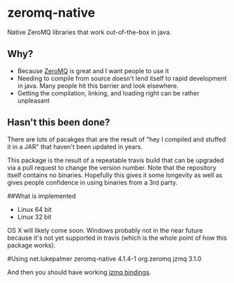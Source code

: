 # zeromq-native
Native ZeroMQ libraries that work out-of-the-box in java.

## Why?
* Because [ZeroMQ](http://zeromq.org/) is great and I want people to use it
* Needing to compile from source doesn't lend itself to rapid development in java. Many people hit this barrier and look elsewhere.
* Getting the compilation, linking, and loading right can be rather unpleasant

## Hasn't this been done?
There are lots of pacakges that are the result of "hey I compiled and stuffed it in a JAR" that haven't been updated in years. 

This package is the result of a repeatable travis build that can be upgraded via a pull request to change the version number.  Note that the repository itself contains no binaries.
Hopefully this gives it some longevity as well as gives people confidence in using binaries from a 3rd party.

##What is implemented
* Linux 64 bit
* Linux 32 bit

OS X will likely come soon. Windows probably not in the near future because it's not yet supported in travis (which is the whole point of how this package works).

#Using 
    <dependency>
        <groupId>net.lukepalmer</groupId>
        <artifactId>zeromq-native</artifactId>
        <version>4.1.4-1</version>
    </dependency>
    <dependency>
        <groupId>org.zeromq</groupId>
        <artifactId>jzmq</artifactId>
        <version>3.1.0</version>
    </dependency>
    
And then you should have working [jzmq bindings](https://github.com/zeromq/jzmq).